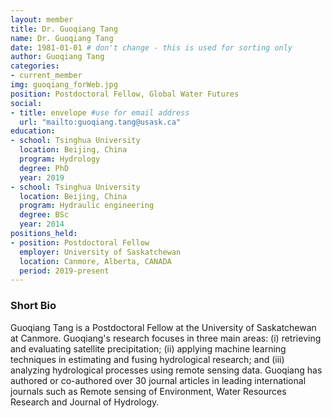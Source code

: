 ```yaml
---
layout: member
title: Dr. Guoqiang Tang
name: Dr. Guoqiang Tang
date: 1981-01-01 # don't change - this is used for sorting only
author: Guoqiang Tang
categories:
- current_member
img: guoqiang_forWeb.jpg
position: Postdoctoral Fellow, Global Water Futures 
social:
- title: envelope #use for email address
  url: "mailto:guoqiang.tang@usask.ca"
education:
- school: Tsinghua University
  location: Beijing, China
  program: Hydrology
  degree: PhD
  year: 2019
- school: Tsinghua University
  location: Beijing, China
  program: Hydraulic engineering
  degree: BSc
  year: 2014
positions_held:
- position: Postdoctoral Fellow
  employer: University of Saskatchewan
  location: Canmore, Alberta, CANADA
  period: 2019-present
---
```


### Short Bio
Guoqiang Tang is a Postdoctoral Fellow at the University of Saskatchewan at Canmore. Guoqiang's research focuses in three main areas: (i) retrieving and evaluating satellite precipitation; (ii) applying machine learning techniques in estimating and fusing hydrological research; and (iii) analyzing hydrological processes using remote sensing data. Guoqiang has authored or co-authored over 30 journal articles in leading international journals such as Remote sensing of Environment, Water Resources Research and Journal of Hydrology.
